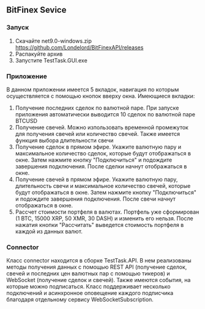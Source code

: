## BitFinex Sevice

### Запуск
1. Скачайте net9.0-windows.zip https://github.com/Londelord/BitFinexAPI/releases
2. Распакуйте архив
3. Запустите TestTask.GUI.exe

### Приложение
В данном приложении имеется 5 вкладок, навигация по которым осуществляется с помощью кнопок вверху окна. Имеющиеся вкладки:
1. Получение последних сделок по валютной паре. При запуске приложения автоматически выводится 10 сделок по валютной паре BTCUSD
2. Получение свечей. Можно изпользовать временной промежуток для получения свечей или количество свечей. Также имеется функция выбора длительности свечи
3. Получение сделок в прямом эфире. Укажите валютную пару и максимальное количество сделок, которые будут отображаться в окне. Затем нажмите кнопку "Подключиться" и подождите завершения подключения. После сделки начнут отображаться в окне.
4. Получение свечей в прямом эфире. Укажите валютную пару, длительность свечи и максимальное количество свечей, которые будут отображаться в окне. Затем нажмите кнопку "Подключиться" и подождите завершения подключения. После свечи начнут отображаться в окне.
5. Рассчет стоимости портфеля в валютах. Портфель уже сформирован (1 BTC, 15000 XRP, 50 XMR, 30 DASH) и изменить его нельзя. После нажатия кнопки "Рассчитать" выведется стоимость портфеля в каждой из данных валют.

### Connector
Класс connector находится в сборке TestTask.API. В нем реализованы методы получения данных с помощью REST API (получение сделок, свечей и последних цен валютных пар с помощью тикеров) и WebSocket (получение сделок и свечей). Также имеются события, на которые можно подписаться. Класс поддерживает несколько подключений и асинхронное оповещение каждого подписчика благодаря отдельному сервису WebSocketSubscription. 
